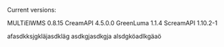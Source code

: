 Current versions:

MULTiElWMS 0.8.15
CreamAPI 4.5.0.0
GreenLuma 1.1.4
ScreamAPI 1.10.2-1


afasdkksjgkläjasdkläg
asdkgjasdkgja
alsdgköadlkgäaö